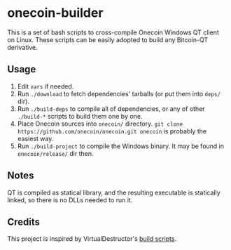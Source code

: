 onecoin-builder
===============

This is a set of bash scripts to cross-compile Onecoin Windows QT client on Linux.
These scripts can be easily adopted to build any Bitcoin-QT derivative.

Usage
-----

1.  Edit `vars` if needed.
2.  Run `./download` to fetch dependencies' tarballs (or put them into `deps/`
    dir).
3.  Run `./build-deps` to compile all of dependencies, or any of other `./build-*`
    scripts to build them one by one.
4.  Place Onecoin sources into `onecoin/` directory.
    `git clone https://github.com/onecoin/onecoin.git onecoin` is probably the
    easiest way.
5.  Run `./build-project` to compile the Windows binary. It may be found in
    `onecoin/release/` dir then.

Notes
-----

QT is compiled as statical library, and the resulting executable is statically
linked, so there is no DLLs needed to run it.

Credits
-------

This project is inspired by VirtualDestructor's
[build scripts](https://github.com/VirtualDestructor/bitcoin-qt-i2p).
